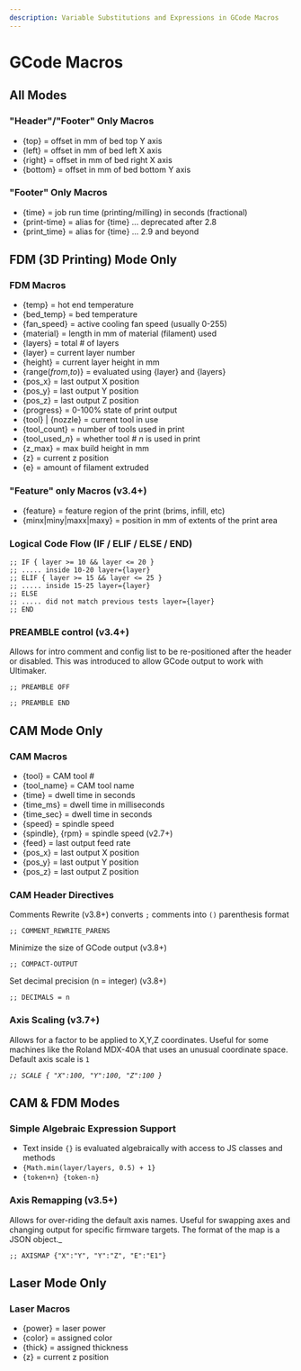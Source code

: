 ```yaml
---
description: Variable Substitutions and Expressions in GCode Macros
---
```


# GCode Macros

## All Modes

### "Header"/"Footer" Only Macros

- \{top\} = offset in mm of bed top Y axis
- \{left\} = offset in mm of bed left X axis
- \{right\} = offset in mm of bed right X axis
- \{bottom\} = offset in mm of bed bottom Y axis

### "Footer" Only Macros

- \{time\} = job run time (printing/milling) in seconds (fractional)
- \{print-time\} = alias for \{time\} ... deprecated after 2.8
- \{print_time\} = alias for \{time\} ... 2.9 and beyond

## FDM (3D Printing) Mode Only

### FDM Macros

- \{temp\} = hot end temperature
- \{bed_temp\} = bed temperature
- \{fan_speed\} = active cooling fan speed (usually 0-255)
- \{material\} = length in mm of material (filament) used
- \{layers\} = total # of layers
- \{layer\} = current layer number
- \{height\} = current layer height in mm
- \{range(_from_,_to_)\} = evaluated using \{layer\} and \{layers\}
- \{pos_x\} = last output X position
- \{pos_y\} = last output Y position
- \{pos_z\} = last output Z position
- \{progress\} = 0-100% state of print output
- \{tool\} | \{nozzle\} = current tool in use
- \{tool_count\} = number of tools used in print
- \{tool_used\__n_\} = whether tool # _n_ is used in print
- \{z_max\} = max build height in mm
- \{z\} = current z position
- \{e\} = amount of filament extruded

### "Feature" only Macros (v3.4+)

- \{feature\} = feature region of the print (brims, infill, etc)
- \{minx|miny|maxx|maxy\} = position in mm of extents of the print area

### Logical Code Flow (IF / ELIF / ELSE / END)

```
;; IF { layer >= 10 && layer <= 20 }
;; ..... inside 10-20 layer={layer}
;; ELIF { layer >= 15 && layer <= 25 }
;; ..... inside 15-25 layer={layer}
;; ELSE
;; ..... did not match previous tests layer={layer}
;; END
```

### PREAMBLE control (v3.4+)

Allows for intro comment and config list to be re-positioned after the header or disabled. This was introduced to allow GCode output to work with Ultimaker.

`;; PREAMBLE OFF`

`;; PREAMBLE END`

## CAM Mode Only

### CAM Macros

- \{tool\} = CAM tool #
- \{tool_name\} = CAM tool name
- \{time\} = dwell time in seconds
- \{time_ms\} = dwell time in milliseconds
- \{time_sec\} = dwell time in seconds
- \{speed\} = spindle speed
- \{spindle\}, \{rpm\} = spindle speed (v2.7+)
- \{feed\} = last output feed rate
- \{pos_x\} = last output X position
- \{pos_y\} = last output Y position
- \{pos_z\} = last output Z position

### CAM Header Directives

Comments Rewrite (v3.8+) converts `;` comments into `()` parenthesis format

`;; COMMENT_REWRITE_PARENS`

Minimize the size of GCode output (v3.8+)

`;; COMPACT-OUTPUT`

Set decimal precision (n = integer) (v3.8+)

`;; DECIMALS = n`

### Axis Scaling (v3.7+)

Allows for a factor to be applied to X,Y,Z coordinates. Useful for some machines like the Roland MDX-40A that uses an unusual coordinate space. Default axis scale is `1`

_`;; SCALE { "X":100, "Y":100, "Z":100 }`_

## CAM & FDM Modes

### Simple Algebraic Expression Support

- Text inside `{}` is evaluated algebraically with access to JS classes and methods
- `{Math.min(layer/layers, 0.5) + 1}`
- `{token+n} {token-n}`

### Axis Remapping (v3.5+)

Allows for over-riding the default axis names. Useful for swapping axes and changing output for specific firmware targets. The format of the map is a JSON object.\_

`;; AXISMAP {"X":"Y", "Y":"Z", "E":"E1"}`

## Laser Mode Only

### Laser Macros

- \{power\} = laser power
- \{color\} = assigned color
- \{thick\} = assigned thickness
- \{z\} = current z position

